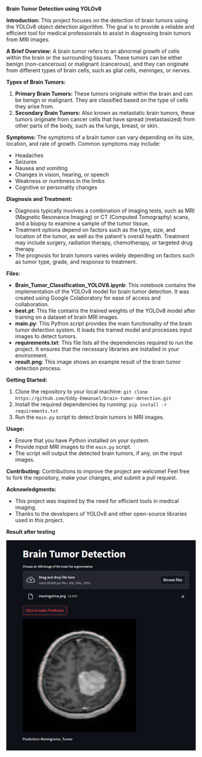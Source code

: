**Brain Tumor Detection using YOLOv8**

**Introduction:**
This project focuses on the detection of brain tumors using the YOLOv8 object detection algorithm. The goal is to provide a reliable and efficient tool for medical professionals to assist in diagnosing brain tumors from MRI images.

**A Brief Overview:**
A brain tumor refers to an abnormal growth of cells within the brain or the surrounding tissues. These tumors can be either benign (non-cancerous) or malignant (cancerous), and they can originate from different types of brain cells, such as glial cells, meninges, or nerves.

**Types of Brain Tumors:**
1. **Primary Brain Tumors:** These tumors originate within the brain and can be benign or malignant. They are classified based on the type of cells they arise from.
2. **Secondary Brain Tumors:** Also known as metastatic brain tumors, these tumors originate from cancer cells that have spread (metastasized) from other parts of the body, such as the lungs, breast, or skin.

**Symptoms:**
The symptoms of a brain tumor can vary depending on its size, location, and rate of growth. Common symptoms may include:
- Headaches
- Seizures
- Nausea and vomiting
- Changes in vision, hearing, or speech
- Weakness or numbness in the limbs
- Cognitive or personality changes

**Diagnosis and Treatment:**
- Diagnosis typically involves a combination of imaging tests, such as MRI (Magnetic Resonance Imaging) or CT (Computed Tomography) scans, and a biopsy to examine a sample of the tumor tissue.
- Treatment options depend on factors such as the type, size, and location of the tumor, as well as the patient's overall health. Treatment may include surgery, radiation therapy, chemotherapy, or targeted drug therapy.
- The prognosis for brain tumors varies widely depending on factors such as tumor type, grade, and response to treatment.

**Files:**
- **Brain_Tumor_Classification_YOLOV8.ipynb**: This notebook contains the implementation of the YOLOv8 model for brain tumor detection. It was created using Google Colaboratory for ease of access and collaboration.
- **best.pt**: This file contains the trained weights of the YOLOv8 model after training on a dataset of brain MRI images.
- **main.py**: This Python script provides the main functionality of the brain tumor detection system. It loads the trained model and processes input images to detect tumors.
- **requirements.txt**: This file lists all the dependencies required to run the project. It ensures that the necessary libraries are installed in your environment.
- **result.png**: This image shows an example result of the brain tumor detection process.

**Getting Started:**
1. Clone the repository to your local machine: `git clone https://github.com/Eddy-Emmanuel/brain-tumor-detection.git`
2. Install the required dependencies by running: `pip install -r requirements.txt`
3. Run the `main.py` script to detect brain tumors in MRI images.

**Usage:**
- Ensure that you have Python installed on your system.
- Provide input MRI images to the `main.py` script.
- The script will output the detected brain tumors, if any, on the input images.

**Contributing:**
Contributions to improve the project are welcome! Feel free to fork the repository, make your changes, and submit a pull request.

**Acknowledgments:**
- This project was inspired by the need for efficient tools in medical imaging.
- Thanks to the developers of YOLOv8 and other open-source libraries used in this project.

**Result after testing**


![Result Image](result.png)
